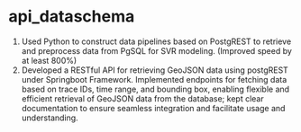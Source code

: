 # api_dataschema
1. Used Python to construct data pipelines based on PostgREST to retrieve and preprocess data from PgSQL for SVR modeling. (Improved speed by at least 800\%)
2. Developed a RESTful API for retrieving GeoJSON data using postgREST under Springboot Framework. Implemented endpoints for fetching data based on trace IDs, time range, and bounding box, enabling flexible and efficient retrieval of GeoJSON data from the database; kept clear documentation to ensure seamless integration and facilitate usage and understanding.
